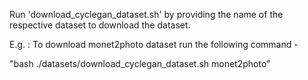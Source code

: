 Run 'download_cyclegan_dataset.sh' by providing the name of the respective dataset to download the dataset.

E.g. : To download monet2photo dataset run the following command - 

"bash ./datasets/download_cyclegan_dataset.sh monet2photo"
